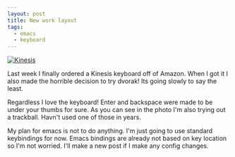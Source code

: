 ```yaml
---
layout: post
title: New work layout
tags:
  - emacs
  - keyboard
---
```

<p><div class='p_embed p_image_embed'><a href="http://getfile9.posterous.com/getfile/files.posterous.com/temp-2011-06-27/owkAxBIGGzwxlmnaqcCnFFJltpnaogBeqcEGiEijplckcIejyhJtipsxybik/Kinesis.jpg"><img alt="Kinesis" src="http://getfile9.posterous.com/getfile/files.posterous.com/temp-2011-06-27/owkAxBIGGzwxlmnaqcCnFFJltpnaogBeqcEGiEijplckcIejyhJtipsxybik/Kinesis.jpg" /></a></div></p><p>Last week I finally ordered a Kinesis keyboard off of Amazon. When I got it I also made the horrible decision to try dvorak! Its going slowly to say the least.</p><p>Regardless I love the keyboard! Enter and backspace were made to be under your thumbs for sure. As you can see in the photo I'm also trying out a trackball. Havn't used one of those in years.</p><p>My plan for emacs is not to do anything. I'm just going to use standard keybindings for now. Emacs bindings are already not based on key location so I'm not worried. I'll make a new post if I make any config changes.</p>
